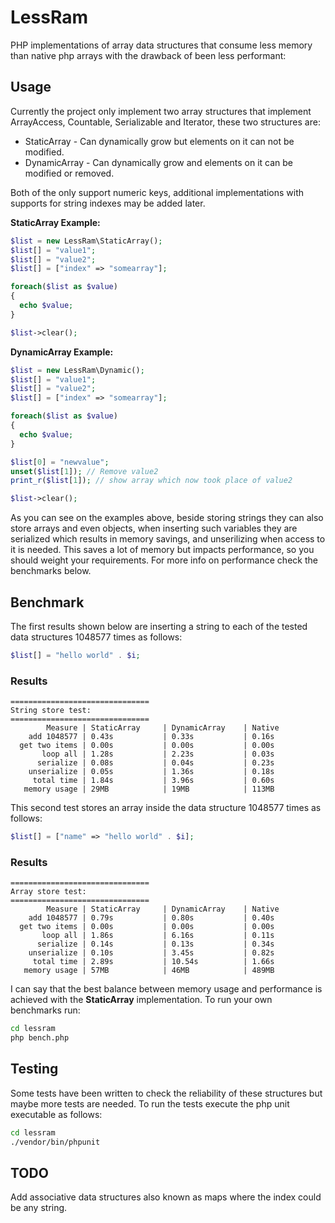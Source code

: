 # LessRam

PHP implementations of array data structures that consume less memory
than native php arrays with the drawback of been less performant:

## Usage

Currently the project only implement two array structures that implement 
ArrayAccess, Countable, Serializable and Iterator, these two structures are:

* StaticArray - Can dynamically grow but elements on it can not be modified.
* DynamicArray - Can dynamically grow and elements on it can be modified or removed.

Both of the only support numeric keys, additional implementations with supports
for string indexes may be added later.

**StaticArray Example:**

```php
$list = new LessRam\StaticArray();
$list[] = "value1";
$list[] = "value2";
$list[] = ["index" => "somearray"];

foreach($list as $value)
{
  echo $value;
}

$list->clear();
```

**DynamicArray Example:**

```php
$list = new LessRam\Dynamic();
$list[] = "value1";
$list[] = "value2";
$list[] = ["index" => "somearray"];

foreach($list as $value)
{
  echo $value;
}

$list[0] = "newvalue";
unset($list[1]); // Remove value2
print_r($list[1]); // show array which now took place of value2

$list->clear();
```

As you can see on the examples above, beside storing strings they can also
store arrays and even objects, when inserting such variables they are serialized
which results in memory savings, and unserilizing when access to it is needed.
This saves a lot of memory but impacts performance, so you should weight your
requirements. For more info on performance check the benchmarks below.

## Benchmark

The first results shown below are inserting a string to each of the tested 
data structures 1048577 times as follows:

```php
$list[] = "hello world" . $i;
```

### Results

```
===============================
String store test:
===============================
        Measure | StaticArray     | DynamicArray    | Native         
    add 1048577 | 0.43s           | 0.33s           | 0.16s          
  get two items | 0.00s           | 0.00s           | 0.00s          
       loop all | 1.28s           | 2.23s           | 0.03s          
      serialize | 0.08s           | 0.04s           | 0.23s          
    unserialize | 0.05s           | 1.36s           | 0.18s          
     total time | 1.84s           | 3.96s           | 0.60s          
   memory usage | 29MB            | 19MB            | 113MB        
```

This second test stores an array inside the data structure 1048577 times 
as follows:

```php
$list[] = ["name" => "hello world" . $i];
```

### Results

```
===============================
Array store test:
===============================
        Measure | StaticArray     | DynamicArray    | Native         
    add 1048577 | 0.79s           | 0.80s           | 0.40s          
  get two items | 0.00s           | 0.00s           | 0.00s          
       loop all | 1.86s           | 6.16s           | 0.11s          
      serialize | 0.14s           | 0.13s           | 0.34s          
    unserialize | 0.10s           | 3.45s           | 0.82s          
     total time | 2.89s           | 10.54s          | 1.66s          
   memory usage | 57MB            | 46MB            | 489MB              
```

I can say that the best balance between memory usage and performance is 
achieved with the **StaticArray** implementation. To run your own benchmarks run:

```sh
cd lessram
php bench.php
```

## Testing

Some tests have been written to check the reliability of these structures but 
maybe more tests are needed. To run the tests execute the php unit executable 
as follows:

```sh
cd lessram
./vendor/bin/phpunit
```

## TODO

Add associative data structures also known as maps where the index could
be any string.